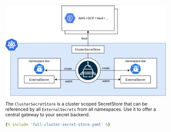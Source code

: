 ![ClusterSecretStore](./pictures/diagrams-high-level-cluster-detail.png)

The `ClusterSecretStore` is a cluster scoped SecretStore that can be referenced by all
`ExternalSecrets` from all namespaces. Use it to offer a central gateway to your secret backend.

``` yaml
{% include 'full-cluster-secret-store.yaml' %}
```
